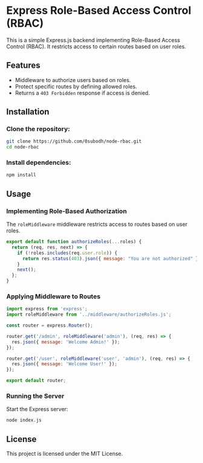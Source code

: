 # Express Role-Based Access Control (RBAC)

This is a simple Express.js backend implementing Role-Based Access Control (RBAC). It restricts access to certain routes based on user roles.

## Features
- Middleware to authorize users based on roles.
- Protect specific routes by defining allowed roles.
- Returns a `403 Forbidden` response if access is denied.


## Installation

### Clone the repository:
```sh
git clone https://github.com/0subodh/node-rbac.git
cd node-rbac
```

### Install dependencies:
```sh
npm install
```

## Usage

### Implementing Role-Based Authorization

The `roleMiddleware` middleware restricts access to routes based on user roles.

```javascript
export default function authorizeRoles(...roles) {
  return (req, res, next) => {
    if (!roles.includes(req.user.role)) {
      return res.status(403).json({ message: "You are not authorized" });
    }
    next();
  };
}
```

### Applying Middleware to Routes

```javascript
import express from 'express';
import roleMiddleware from '../middleware/authorizeRoles.js';

const router = express.Router();

router.get('/admin', roleMiddleware('admin'), (req, res) => {
  res.json({ message: 'Welcome Admin!' });
});

router.get('/user', roleMiddleware('user', 'admin'), (req, res) => {
  res.json({ message: 'Welcome User!' });
});

export default router;
```

### Running the Server

Start the Express server:
```sh
node index.js
```

## License
This project is licensed under the MIT License.

